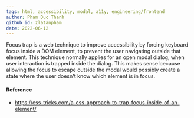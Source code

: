 ```yaml
---
tags: html, accessibility, modal, a11y, engineering/frontend
author: Pham Duc Thanh
github_id: zlatanpham
date: 2022-06-12
---
```


Focus trap is a web technique to improve accessibility by forcing keyboard focus inside a DOM element, to prevent the user navigating outside that element. This technique normally applies for an open modal dialog, when user interaction is trapped inside the dialog. This makes sense because allowing the focus to escape outside the modal would possibly create a state where the user doesn't know which element is in focus.

#### Reference
- https://css-tricks.com/a-css-approach-to-trap-focus-inside-of-an-element/
